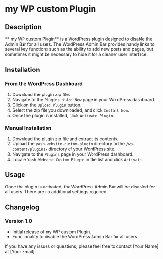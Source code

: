 # my WP custom Plugin

## Description

** my WP custom Plugin** is a WordPress plugin designed to disable the Admin Bar for all users. The WordPress Admin Bar provides handy links to several key functions such as the ability to add new posts and pages, but sometimes it might be necessary to hide it for a cleaner user interface.

## Installation

### From the WordPress Dashboard

1. Download the plugin zip file.
2. Navigate to the `Plugins` -> `Add New` page in your WordPress dashboard.
3. Click on the `Upload Plugin` button.
4. Select the zip file you downloaded, and click `Install Now`.
5. Once the plugin is installed, click `Activate Plugin`.

### Manual Installation

1. Download the plugin zip file and extract its contents.
2. Upload the `yash-website-custom-plugin` directory to the `/wp-content/plugins/` directory of your WordPress site.
3. Navigate to the `Plugins` page in your WordPress dashboard.
4. Locate `Yash Website Custom Plugin` in the list and click `Activate`.

## Usage

Once the plugin is activated, the WordPress Admin Bar will be disabled for all users. There are no additional settings required.


## Changelog

### Version 1.0

- Initial release of my WP custom Plugin.
- Functionality to disable the WordPress Admin Bar for all users.


If you have any issues or questions, please feel free to contact [Your Name] at [Your Email].

